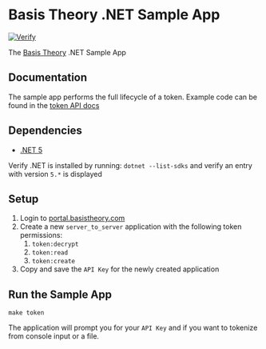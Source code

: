 # Basis Theory .NET Sample App

[![Verify](https://github.com/Basis-Theory/basistheory-sample-app-dotnet/actions/workflows/verify.yml/badge.svg)](https://github.com/Basis-Theory/basistheory-sample-app-dotnet/actions/workflows/verify.yml)

The [Basis Theory](https://basistheory.com/) .NET Sample App

## Documentation

The sample app performs the full lifecycle of a token. Example code can be found in the [token API docs](https://docs.basistheory.com/api-reference/?csharp#tokens)

## Dependencies
- [.NET 5](https://dotnet.microsoft.com/download/dotnet/5.0)

Verify .NET is installed by running: `dotnet --list-sdks` and verify an entry with version `5.*` is displayed

## Setup

1. Login to [portal.basistheory.com](https://portal.basistheory.com)
2. Create a new `server_to_server` application with the following token permissions:
    1. `token:decrypt`
    2. `token:read`
    3. `token:create`
3. Copy and save the `API Key` for the newly created application

## Run the Sample App

```
make token
```

The application will prompt you for your `API Key` and if you want to tokenize from console input or a file.
